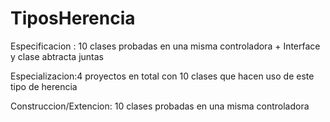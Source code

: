 # TiposHerencia


Especificacion : 10 clases probadas en una misma controladora + Interface y clase abtracta juntas 


Especializacion:4 proyectos en total con 10 clases que hacen uso de este tipo de herencia


Construccion/Extencion: 10 clases probadas en una misma controladora
